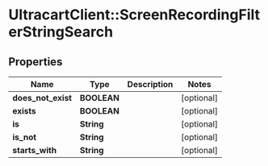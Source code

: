 # UltracartClient::ScreenRecordingFilterStringSearch

## Properties
Name | Type | Description | Notes
------------ | ------------- | ------------- | -------------
**does_not_exist** | **BOOLEAN** |  | [optional] 
**exists** | **BOOLEAN** |  | [optional] 
**is** | **String** |  | [optional] 
**is_not** | **String** |  | [optional] 
**starts_with** | **String** |  | [optional] 


